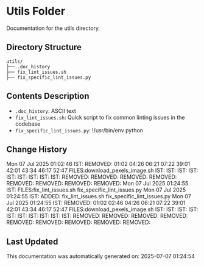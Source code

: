 <!-- filepath: /home/michaelnewham/Projects/create_python_project/scripts/utils/aboutthisfolder.md -->
# Utils Folder

Documentation for the utils directory.

## Directory Structure

```
utils/
├── .doc_history
├── fix_lint_issues.sh
├── fix_specific_lint_issues.py
```

## Contents Description

- `.doc_history`: ASCII text
- `fix_lint_issues.sh`: Quick script to fix common linting issues in the codebase
- `fix_specific_lint_issues.py`: !/usr/bin/env python

## Change History

Mon 07 Jul 2025 01:02:46 IST: REMOVED:         01:02 04:26 06:21 07:22 39:01 42:01 43:34 46:17 52:47 FILES:download_pexels_image.sh IST: IST: IST: IST: IST: IST: IST: IST: IST: REMOVED: REMOVED: REMOVED: REMOVED: REMOVED: REMOVED: REMOVED: REMOVED: 
Mon 07 Jul 2025 01:24:55 IST: FILES:fix_lint_issues.sh
fix_specific_lint_issues.py
Mon 07 Jul 2025 01:24:55 IST: ADDED: fix_lint_issues.sh fix_specific_lint_issues.py 
Mon 07 Jul 2025 01:24:55 IST: REMOVED:          01:02 02:46 04:26 06:21 07:22 39:01 42:01 43:34 46:17 52:47 FILES:download_pexels_image.sh IST: IST: IST: IST: IST: IST: IST: IST: IST: IST: REMOVED: REMOVED: REMOVED: REMOVED: REMOVED: REMOVED: REMOVED: REMOVED: REMOVED: 

## Last Updated

This documentation was automatically generated on: 2025-07-07 01:24:54
